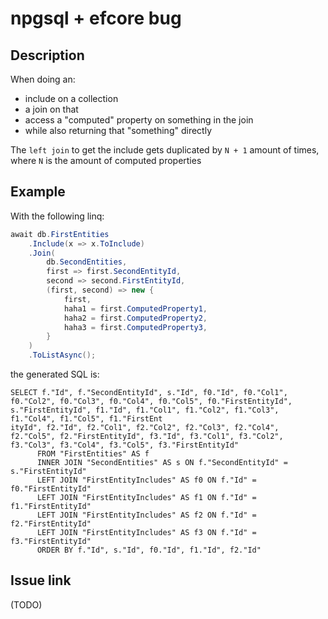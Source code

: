 # npgsql + efcore bug

## Description

When doing an: 
 - include on a collection
 - a join on that
 - access a "computed" property on something in the join
 - while also returning that "something" directly

The `left join` to get the include gets duplicated by `N + 1` amount of times,
where `N` is the amount of computed properties

## Example

With the following linq:
```csharp
await db.FirstEntities
    .Include(x => x.ToInclude)
    .Join(
        db.SecondEntities,
        first => first.SecondEntityId,
        second => second.FirstEntityId,
        (first, second) => new {
            first,
            haha1 = first.ComputedProperty1,
            haha2 = first.ComputedProperty2,
            haha3 = first.ComputedProperty3,
        }
    )
    .ToListAsync();
```

the generated SQL is:

```postgresql
SELECT f."Id", f."SecondEntityId", s."Id", f0."Id", f0."Col1", f0."Col2", f0."Col3", f0."Col4", f0."Col5", f0."FirstEntityId", s."FirstEntityId", f1."Id", f1."Col1", f1."Col2", f1."Col3", f1."Col4", f1."Col5", f1."FirstEnt
ityId", f2."Id", f2."Col1", f2."Col2", f2."Col3", f2."Col4", f2."Col5", f2."FirstEntityId", f3."Id", f3."Col1", f3."Col2", f3."Col3", f3."Col4", f3."Col5", f3."FirstEntityId"
      FROM "FirstEntities" AS f
      INNER JOIN "SecondEntities" AS s ON f."SecondEntityId" = s."FirstEntityId"
      LEFT JOIN "FirstEntityIncludes" AS f0 ON f."Id" = f0."FirstEntityId"
      LEFT JOIN "FirstEntityIncludes" AS f1 ON f."Id" = f1."FirstEntityId"
      LEFT JOIN "FirstEntityIncludes" AS f2 ON f."Id" = f2."FirstEntityId"
      LEFT JOIN "FirstEntityIncludes" AS f3 ON f."Id" = f3."FirstEntityId"
      ORDER BY f."Id", s."Id", f0."Id", f1."Id", f2."Id"
```

## Issue link
(TODO)
